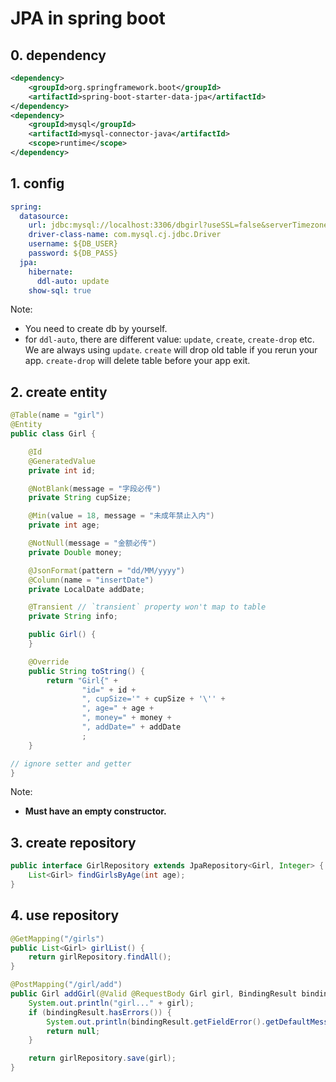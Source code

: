 # JPA in spring boot

## 0. dependency

```xml
<dependency>
    <groupId>org.springframework.boot</groupId>
    <artifactId>spring-boot-starter-data-jpa</artifactId>
</dependency>
<dependency>
    <groupId>mysql</groupId>
    <artifactId>mysql-connector-java</artifactId>
    <scope>runtime</scope>
</dependency>
```

## 1. config

```yml
spring:
  datasource:
    url: jdbc:mysql://localhost:3306/dbgirl?useSSL=false&serverTimezone=America/Los_Angeles
    driver-class-name: com.mysql.cj.jdbc.Driver
    username: ${DB_USER}
    password: ${DB_PASS}
  jpa:
    hibernate:
      ddl-auto: update
    show-sql: true
```

Note:

-   You need to create db by yourself.
-   for `ddl-auto`, there are different value: `update`, `create`, `create-drop` etc. We are always using `update`. `create` will drop old table if you rerun your app. `create-drop` will delete table before your app exit.


## 2. create entity

```java
@Table(name = "girl")
@Entity
public class Girl {

    @Id
    @GeneratedValue
    private int id;

    @NotBlank(message = "字段必传")
    private String cupSize;

    @Min(value = 18, message = "未成年禁止入内")
    private int age;

    @NotNull(message = "金额必传")
    private Double money;

    @JsonFormat(pattern = "dd/MM/yyyy")
    @Column(name = "insertDate")
    private LocalDate addDate;

    @Transient // `transient` property won't map to table
    private String info;

    public Girl() {
    }

    @Override
    public String toString() {
        return "Girl{" +
                "id=" + id +
                ", cupSize='" + cupSize + '\'' +
                ", age=" + age +
                ", money=" + money +
                ", addDate=" + addDate
                ;
    }

// ignore setter and getter
}
```

Note:

-   **Must have an empty constructor.**

## 3. create repository

```java
public interface GirlRepository extends JpaRepository<Girl, Integer> {
    List<Girl> findGirlsByAge(int age);
}
```

## 4. use repository

```java
@GetMapping("/girls")
public List<Girl> girlList() {
    return girlRepository.findAll();
}

@PostMapping("/girl/add")
public Girl addGirl(@Valid @RequestBody Girl girl, BindingResult bindingResult) {
    System.out.println("girl..." + girl);
    if (bindingResult.hasErrors()) {
        System.out.println(bindingResult.getFieldError().getDefaultMessage());
        return null;
    }

    return girlRepository.save(girl);
}
```

